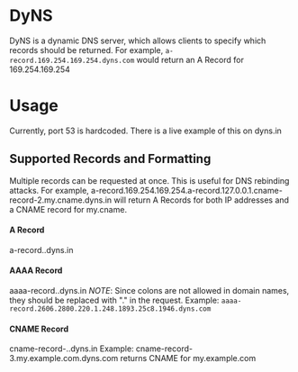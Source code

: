 # DyNS

DyNS is a dynamic DNS server, which allows clients to specify which records should be returned. For example, 
`a-record.169.254.169.254.dyns.com` would return an A Record for 169.254.169.254

# Usage
Currently, port 53 is hardcoded. There is a live example of this on dyns.in

## Supported Records and Formatting
Multiple records can be requested at once. This is useful for DNS rebinding attacks.
For example, a-record.169.254.169.254.a-record.127.0.0.1.cname-record-2.my.cname.dyns.in will return A Records for both IP addresses and a CNAME record for my.cname.

#### A Record
a-record.<ipv4 address>.dyns.in
  
#### AAAA Record
aaaa-record.<ipv6 address>.dyns.in
*NOTE*: Since colons are not allowed in domain names, they should be replaced with "." in the 
  request. 
  Example: `aaaa-record.2606.2800.220.1.248.1893.25c8.1946.dyns.com`
  
#### CNAME Record
cname-record-<amount of subdomains in cname>.<cname>.dyns.in
Example: cname-record-3.my.example.com.dyns.com returns CNAME for my.example.com
  
  
